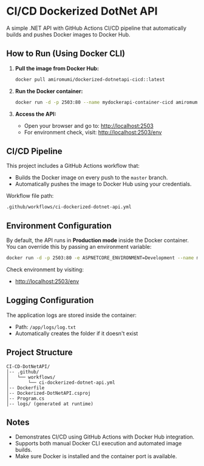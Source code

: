 # CI/CD Dockerized DotNet API
A simple .NET API with GitHub Actions CI/CD pipeline that automatically builds and pushes Docker images to Docker Hub.

## How to Run (Using Docker CLI)
1. **Pull the image from Docker Hub:**  
   ```sh
   docker pull amiromumi/dockerized-dotnetapi-cicd::latest
   ```

2. **Run the Docker container:**  
   ```sh
   docker run -d -p 2503:80 --name mydockerapi-container-cicd amiromumi/dockerized-dotnetapi-cicd:
   ```

3. **Access the API:**  
   - Open your browser and go to: [http://localhost:2503](http://localhost:2503)  
   - For environment check, visit: [http://localhost:2503/env](http://localhost:2503/env)

## CI/CD Pipeline
This project includes a GitHub Actions workflow that:
- Builds the Docker image on every push to the `master` branch.
- Automatically pushes the image to Docker Hub using your credentials.

Workflow file path:
```
.github/workflows/ci-dockerized-dotnet-api.yml
```

## Environment Configuration
By default, the API runs in **Production mode** inside the Docker container.  
You can override this by passing an environment variable:

```sh
docker run -d -p 2503:80 -e ASPNETCORE_ENVIRONMENT=Development --name mydockerapi-container-cicd amiromumi/dockerized-dotnetapi-cicd:
```

Check environment by visiting:  
- [http://localhost:2503/env](http://localhost:2503/env)

## Logging Configuration
The application logs are stored inside the container:
- Path: `/app/logs/log.txt`
- Automatically creates the folder if it doesn't exist

## Project Structure
```
CI-CD-DotNetAPI/
│-- .github/
│   └── workflows/
│       └── ci-dockerized-dotnet-api.yml
│-- Dockerfile
│-- Dockerized-DotNetAPI.csproj
│-- Program.cs
│-- logs/ (generated at runtime)
```

## Notes
- Demonstrates CI/CD using GitHub Actions with Docker Hub integration.
- Supports both manual Docker CLI execution and automated image builds.
- Make sure Docker is installed and the container port is available.

